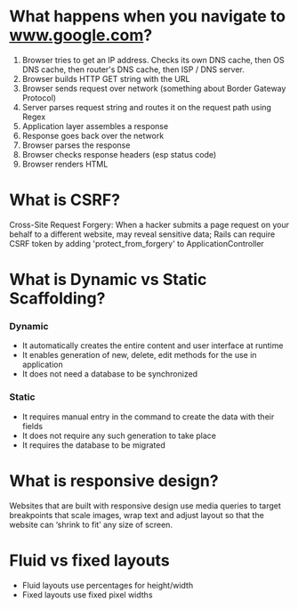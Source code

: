 # What happens when you navigate to www.google.com?

1. Browser tries to get an IP address. Checks its own DNS cache, then OS DNS cache, then router's DNS cache, then ISP / DNS server.
2. Browser builds HTTP GET string with the URL
3. Browser sends request over network (something about Border Gateway Protocol)
4. Server parses request string and routes it on the request path using Regex
5. Application layer assembles a response
6. Response goes back over the network
7. Browser parses the response
8. Browser checks response headers (esp status code)
9. Browser renders HTML

# What is CSRF?
Cross-Site Request Forgery: When a hacker submits a page request on your behalf to a different website, may reveal sensitive data; Rails can require CSRF token by adding 'protect_from_forgery' to ApplicationController

# What is Dynamic vs Static Scaffolding?
### Dynamic
* It automatically creates the entire content and user interface at runtime
* It enables generation of new, delete, edit methods for the use in application
* It does not need a database to be synchronized
### Static
* It requires manual entry in the command to create the data with their fields
* It does not require any such generation to take place
* It requires the database to be migrated

# What is responsive design?
Websites that are built with responsive design use media queries to target breakpoints that scale images, wrap text and adjust layout so that the website can ‘shrink to fit’ any size of screen.

# Fluid vs fixed layouts
* Fluid layouts use percentages for height/width
* Fixed layouts use fixed pixel widths